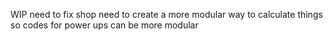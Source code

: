 WIP
need to fix shop
need to create a  more modular way to calculate things so codes for power ups can be more modular
